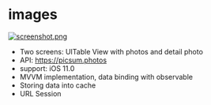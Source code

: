 # images

[![screenshot.png](https://i.postimg.cc/zfPzxjwY/screenshot.png)](https://postimg.cc/XZd6J9Ds)

- Two screens: UITable View with photos and detail photo
- API: https://picsum.photos
- support: iOS 11.0
- MVVM implementation, data binding with observable
- Storing data into cache
- URL Session
